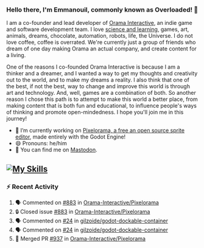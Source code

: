 ### Hello there, I'm Emmanouil, commonly known as Overloaded! 👋
I am a co-founder and lead developer of [Orama Interactive](https://www.orama-interactive.com/), an indie game and software development team. I love [science and learning](https://github.com/OverloadedOrama/KnowledgeBase), games, art, animals, dreams, chocolate, automation, robots, life, the Universe. I do not love coffee, coffee is overrated. We're currently just a group of friends who dream of one day making Orama an actual company, and create content for a living.

One of the reasons I co-founded Orama Interactive is because I am a thinker and a dreamer, and I wanted a way to get my thoughts and creativity out to the world, and to make my dreams a reality. I also think that one of the best, if not the best, way to change and improve this world is through art and technology. And, well, games are a combination of both. So another reason I chose this path is to attempt to make this world a better place, from making content that is both fun and educational, to influence people's ways of thinking and promote open-mindedness. I hope you'll join me in this journey!

- 🔭 I’m currently working on [Pixelorama, a free an open source sprite editor](https://github.com/Orama-Interactive/Pixelorama), made entirely with the Godot Engine!
- 😄 Pronouns: he/him
- 🐘 You can find me on <a rel="me" href="https://mastodon.social/@Overloaded">Mastodon</a>.

[![My Skills](https://skillicons.dev/icons?i=godot,py,cpp,cs,git,linux,html)](https://skillicons.dev)
---

### :zap: Recent Activity

<!--START_SECTION:activity-->
1. 🗣 Commented on [#883](https://github.com/Orama-Interactive/Pixelorama/issues/883#issuecomment-1811703362) in [Orama-Interactive/Pixelorama](https://github.com/Orama-Interactive/Pixelorama)
2. 🔒 Closed issue [#883](https://github.com/Orama-Interactive/Pixelorama/issues/883) in [Orama-Interactive/Pixelorama](https://github.com/Orama-Interactive/Pixelorama)
3. 🗣 Commented on [#24](https://github.com/gilzoide/godot-dockable-container/pull/24#issuecomment-1807223474) in [gilzoide/godot-dockable-container](https://github.com/gilzoide/godot-dockable-container)
4. 🗣 Commented on [#24](https://github.com/gilzoide/godot-dockable-container/pull/24#issuecomment-1806943618) in [gilzoide/godot-dockable-container](https://github.com/gilzoide/godot-dockable-container)
5. 🎉 Merged PR [#937](https://github.com/Orama-Interactive/Pixelorama/pull/937) in [Orama-Interactive/Pixelorama](https://github.com/Orama-Interactive/Pixelorama)
<!--END_SECTION:activity-->

<!--
**OverloadedOrama/OverloadedOrama** is a ✨ _special_ ✨ repository because its `README.md` (this file) appears on your GitHub profile.

Here are some ideas to get you started:

- 👯 I’m looking to collaborate on ...
- 🤔 I’m looking for help with ...
- 💬 Ask me about ...
- 📫 How to reach me: ...
- ⚡ Fun fact: ...
-->
